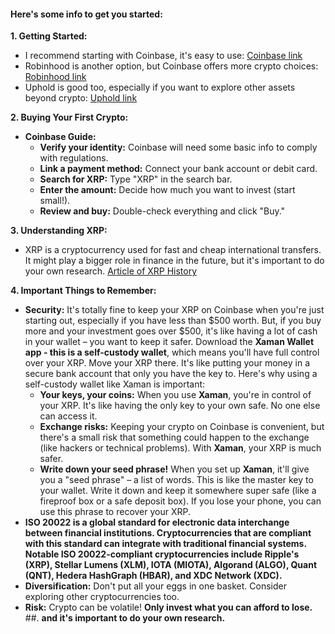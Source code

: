 #### Here's some info to get you started:

**1\. Getting Started:**

* I recommend starting with Coinbase, it's easy to use: [Coinbase link](https://coinbase.com/join/4R3JHCC)  
* Robinhood is another option, but Coinbase offers more crypto choices: [Robinhood link](https://join.robinhood.com/ulyssef1)  
* Uphold is good too, especially if you want to explore other assets beyond crypto: [Uphold link](https://wallet.uphold.com/signup?referral=358c417081&campaign=uw_p_d_w_acq_raf&utm_source=raf&utm_medium=referafriend)

**2\. Buying Your First Crypto:**

* **Coinbase Guide:**  
  * **Verify your identity:** Coinbase will need some basic info to comply with regulations.  
  * **Link a payment method:** Connect your bank account or debit card.  
  * **Search for XRP:** Type "XRP" in the search bar.  
  * **Enter the amount:** Decide how much you want to invest (start small\!).  
  * **Review and buy:** Double-check everything and click "Buy."

**3\. Understanding XRP:**

* XRP is a cryptocurrency used for fast and cheap international transfers. It might play a bigger role in finance in the future, but it's important to do your own research. [Article of XRP History](https://coinmarketcap.com/academy/article/xrp-a-history)

**4\. Important Things to Remember:**

* **Security:** It's totally fine to keep your XRP on Coinbase when you're just starting out, especially if you have less than $500 worth. But, if you buy more and your investment goes over $500, it's like having a lot of cash in your wallet – you want to keep it safer. Download the **Xaman Wallet app \- this is a self-custody wallet**, which means you'll have full control over your XRP. Move your XRP there. It's like putting your money in a secure bank account that only you have the key to. Here's why using a self-custody wallet like Xaman is important:  
  * **Your keys, your coins:** When you use **Xaman**, you're in control of your XRP. It's like having the only key to your own safe. No one else can access it.  
  * **Exchange risks:** Keeping your crypto on Coinbase is convenient, but there's a small risk that something could happen to the exchange (like hackers or technical problems). With **Xaman**, your XRP is much safer.  
  * **Write down your seed phrase\!** When you set up **Xaman**, it'll give you a "seed phrase" – a list of words. This is like the master key to your wallet. Write it down and keep it somewhere super safe (like a fireproof box or a safe deposit box). If you lose your phone, you can use this phrase to recover your XRP.  
* **ISO 20022 is a global standard for electronic data interchange between financial institutions. Cryptocurrencies that are compliant with this standard can integrate with traditional financial systems. Notable ISO 20022-compliant cryptocurrencies include Ripple's (XRP), Stellar Lumens (XLM), IOTA (MIOTA), Algorand (ALGO), Quant (QNT), Hedera HashGraph (HBAR), and XDC Network (XDC).**  
* **Diversification:** Don't put all your eggs in one basket. Consider exploring other cryptocurrencies too.  
* **Risk:** Crypto can be volatile\! **Only invest what you can afford to lose.** ##\. **and it's important to do your own research.**
